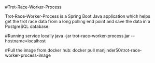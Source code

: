 #Trot-Race-Worker-Process

Trot-Race-Worker-Process is a Spring Boot Java application which helps get the trot race data from a long polling end point and save the data in a PostgreSQL database.

#Running service locally
java -jar trot-race-worker-process.jar --hostname=localhost

#Pull the image from docker hub:
docker pull manjinder50/trot-race-worker-process-image
